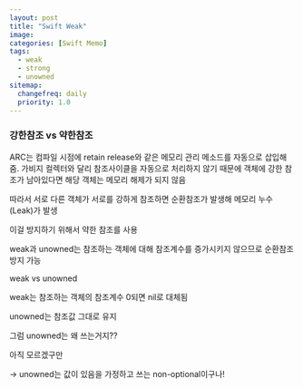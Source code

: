 ```yaml
---
layout: post
title: "Swift Weak"
image:
categories: [Swift Memo]
tags: 
  - weak
  - strong
  - unowned
sitemap:
  changefreq: daily
  priority: 1.0
---
```


### 강한참조 vs 약한참조

ARC는 컴파일 시점에 retain release와 같은 메모리 관리 메소드를 자동으로 삽입해줌. 가비지 컬렉터와 달리 참조사이클을 자동으로 처리하지 않기 때문에 객체에 강한 참조가 남아있다면 해당 객체는 메모리 해제가 되지 않음



따라서 서로 다른 객체가 서로를 강하게 참조하면 순환참조가 발생해 메모리 누수(Leak)가 발생

이걸 방지하기 위해서 약한 참조를 사용

weak과 unowned는 참조하는 객체에 대해 참조계수를 증가시키지 않으므로 순환참조 방지 가능



weak vs unowned



weak는 참조하는 객체의 참조계수 0되면 nil로 대체됨

unowned는 참조값 그대로 유지



그럼 unowned는 왜 쓰는거지??

아직 모르겠구만



-> unowned는 값이 있음을 가정하고 쓰는 non-optional이구나!

